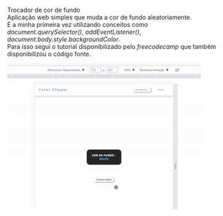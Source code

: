Trocador de cor de fundo<br/>
Aplicação web simples que muda a cor de fundo aleatoriamente.<br/>
É a minha primeira vez utilizando conceitos como 
*document.querySelector()*, *addEventListener()*,  *document.body.style.backgroundColor*. <br/>
Para isso segui o tutorial disponibilizado pelo *freecodecamp* que também disponibilizou o código fonte. 

<img src="to_readme/teste.gif">
